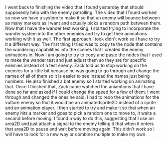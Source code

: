 I went back to finishing the video that I found yesterday that should supposedly help with the enemy patrolling. The video that I found worked so now we have a system to make it so that an enemy will bounce between as many markers as I want and actually picks a random path between them. Now that I have the wander test working, I started trying to incorporate the wander system into the other enemies and try to get their animations working with it as well. The first approach I took didn't work so I have to try it a different way. The first thing I tried was to copy te the node that contains the wandering capabilities into the scenes that I created the enemy animations in. Now I am going to try to copy and paste the nodes that I used to make the wander test and just adjust them so they are for specific enemies instead of a test enemy. Zack told us to stop working on the enemies for a little bit because he was going to go through and change the names of all of them so it is easier to see instead the names just being numbers. He also finished a bat enemy so I started working on animating that. Once I finished that, Zack came watched the aniamtions that I have done so far and asked if I could change the speed for a few of them. I went through and changed the ones he said. I had to redo the animations for the vulture enemy so that it would be an animatedsprite2D instead of a sprite and an animation player. I then started to try and make it so that when an enemy hits a marker and goes to pick a random one to move to, it waits a second before moving. I found a way to do this, suggesting that I use an area2D and just attach a signal to the enemy telling it that when it enters that area2D to pause and wait before moving again. This didn't work so I will have to look for a new way or combine multiple to make my own.
